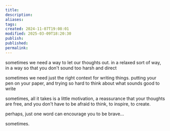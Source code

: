 ```yaml
---
title: 
description: 
aliases: 
tags: 
created: 2024-11-07T19:08:01
modified: 2025-03-09T18:20:30
publish: 
published: 
permalink: 
---
```


sometimes we need a way to let our thoughts out.
in a relaxed sort of way, in a way so that you don't sound too harsh and direct

sometimes we need just the right context for writing things.
putting your pen on your paper, and trying so hard to think about what sounds good to write

sometimes, all it takes is a little motivation, a reassurance that your thoughts are free, and you don't have to be afraid to think, to inspire, to create.

perhaps, just one word can encourage you to be brave...

sometimes.
